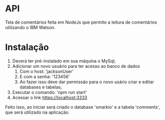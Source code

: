 # API

Tela de comentários feita em NodeJs que permite a leitura  de comentários utilizando o IBM Watson.


# Instalação

1. Deverá ter pré-instalado em sua máquina o MySql;
1. Adicionar um novo usuário para ter acesso ao banco de dados
   1. Com o host: 'jacksonUser'
   1. E com a senha: '123456'
   1. Ao fazer isso deve dar permissão para o novo usário criar e editar databases e tabelas;
1. Executar o comando: 'npm run start'
1. Acessar o link <https://localhost:3333>

Feito isso, ao iniciar será criado o database 'smarkio' e a tabela 'comments', que será utilizado na aplicação.

